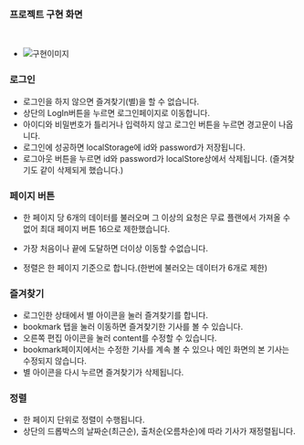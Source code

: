 ### 프로젝트 구현 화면

<br/>

- ![구현이미지](./src/images/news_project.gif)

### 로그인

- 로그인을 하지 않으면 즐겨찾기(별)을 할 수 없습니다.
- 상단의 LogIn버튼을 누르면 로그인페이지로 이동합니다.
- 아이디와 비밀번호가 틀리거나 입력하지 않고 로그인 버튼을 누르면 경고문이 나옵니다.
- 로그인에 성공하면 localStorage에 id와 password가 저장됩니다.
- 로그아웃 버튼을 누르면 id와 password가 localStore상에서 삭제됩니다. (즐겨찾기도 같이 삭제되게 했습니다.)

### 페이지 버튼

- 한 페이지 당 6개의 데이터를 불러오며 그 이상의 요청은 무료 플랜에서 가져올 수 없어 최대 페이지 버튼 16으로 제한했습니다.

- 가장 처음이나 끝에 도달하면 더이상 이동할 수없습니다.

- 정렬은 한 페이지 기준으로 합니다.(한번에 불러오는 데이터가 6개로 제한)

### 즐겨찾기

- 로그인한 상태에서 별 아이콘을 눌러 즐겨찾기를 합니다.
- bookmark 탭을 눌러 이동하면 즐겨찾기한 기사를 볼 수 있습니다.
- 오른쪽 편집 아이콘을 눌러 content를 수정할 수 있습니다.
- bookmark페이지에서는 수정한 기사를 계속 볼 수 있으나 메인 화면의 본 기사는 수정되지 않습니다.
- 별 아이콘을 다시 누르면 즐겨찾기가 삭제됩니다.

### 정렬

- 한 페이지 단위로 정렬이 수행됩니다.
- 상단의 드롭박스의 날짜순(최근순), 출처순(오름차순)에 따라 기사가 재정렬됩니다.
